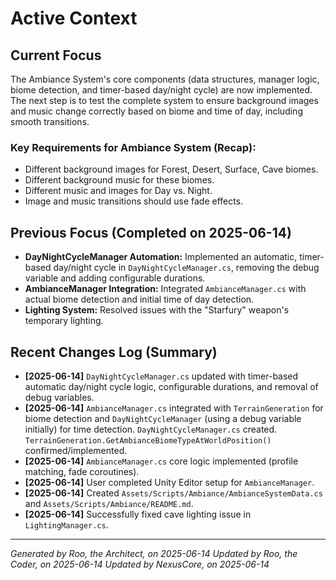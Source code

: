 # Active Context

## Current Focus

The Ambiance System's core components (data structures, manager logic, biome detection, and timer-based day/night cycle) are now implemented. The next step is to test the complete system to ensure background images and music change correctly based on biome and time of day, including smooth transitions.

### Key Requirements for Ambiance System (Recap):
*   Different background images for Forest, Desert, Surface, Cave biomes.
*   Different background music for these biomes.
*   Different music and images for Day vs. Night.
*   Image and music transitions should use fade effects.

## Previous Focus (Completed on 2025-06-14)

*   **DayNightCycleManager Automation:** Implemented an automatic, timer-based day/night cycle in `DayNightCycleManager.cs`, removing the debug variable and adding configurable durations.
*   **AmbianceManager Integration:** Integrated `AmbianceManager.cs` with actual biome detection and initial time of day detection.
*   **Lighting System:** Resolved issues with the "Starfury" weapon's temporary lighting.

## Recent Changes Log (Summary)

*   **[2025-06-14]** `DayNightCycleManager.cs` updated with timer-based automatic day/night cycle logic, configurable durations, and removal of debug variables.
*   **[2025-06-14]** `AmbianceManager.cs` integrated with `TerrainGeneration` for biome detection and `DayNightCycleManager` (using a debug variable initially) for time detection. `DayNightCycleManager.cs` created. `TerrainGeneration.GetAmbianceBiomeTypeAtWorldPosition()` confirmed/implemented.
*   **[2025-06-14]** `AmbianceManager.cs` core logic implemented (profile matching, fade coroutines).
*   **[2025-06-14]** User completed Unity Editor setup for `AmbianceManager`.
*   **[2025-06-14]** Created `Assets/Scripts/Ambiance/AmbianceSystemData.cs` and `Assets/Scripts/Ambiance/README.md`.
*   **[2025-06-14]** Successfully fixed cave lighting issue in `LightingManager.cs`.

---
*Generated by Roo, the Architect, on 2025-06-14*
*Updated by Roo, the Coder, on 2025-06-14*
*Updated by NexusCore, on 2025-06-14*